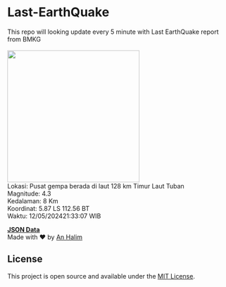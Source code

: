 # Last-EarthQuake
This repo will looking update every 5 minute with Last EarthQuake report from BMKG
<br>
<br>
<img src="https://static.bmkg.go.id/20240512213307.mmi.jpg" width="300"/>
<br>
Lokasi: Pusat gempa berada di laut 128 km Timur Laut Tuban <br>
Magnitude: 4.3 <br>
Kedalaman: 8 Km <br>
Koordinat: 5.87 LS 112.56 BT <br>
Waktu: 12/05/202421:33:07 WIB <br>

<a href="./data/data.json">**JSON Data**</a>
<br>
Made with ❤️ by <a href="https://github.com/an-halim">An Halim</a>
## License

This project is open source and available under the [MIT License](LICENSE).
